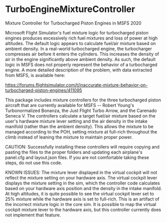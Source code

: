 # TurboEngineMixtureController
Mixture Controller for Turbocharged Piston Engines in MSFS 2020

Microsoft Flight Simulator's fuel mixture logic for turbocharged piston engines produces excessively rich fuel mixtures
and loss of power at high altitudes. The default logic appears to calculate fuel/air mixture based on ambient density. 
In a real-world turbocharged engine, the turbocharger compresses air before it enters the cylinders. This increases the 
density of air in the engine significantly above ambient density. As such, the default logic in MSFS does not properly 
represent the behavior of a turbocharged engine. A more detailed description of the problem, with data extracted from 
MSFS, is available here:

https://forums.flightsimulator.com/t/inaccurate-mixture-behavior-on-turbocharged-piston-engines/411095

This package includes mixture controllers for the three turbocharged piston aircraft that are currently available for
MSFS -- Robert Young's Turbonormalized Bonanza, the Just Flight Turbo Arrow, and the Carenado Seneca V.  The controllers 
calculate a target fuel/air mixture based on the user's hardware mixture lever setting and the air density in the intake 
manifold (rather than the ambient density). This allows the mixture to be managed according to the POH, setting mixture 
at full-rich throughout the climb instead of leaning the mixture to maintain proper power.

CAUTION: 
Successfully installing these controllers will require copying and pasting the files to the proper folders and updating 
each airplane's panel.cfg and layout.json files. If you are not comfortable taking these steps, do not use this code. 

KNOWN ISSUES:
The mixture lever displayed in the virtual cockpit will not reflect the mixture setting on your hardware axis. The virtual 
cockpit lever displays the mixture setting in the sim, which the controller code calculates based on your hardware axis 
position and the density in the intake manifold. At high altitudes, it is quite possible to see the virtual cockpit lever 
set to 25% mixture while the hardware axis is set to full-rich. This is an artifact of the incorrect mixture logic in the 
core sim. It is possible to map the virtual cockpit mixture lever to the hardware axis, but this controller currently does
not implement that feature.

